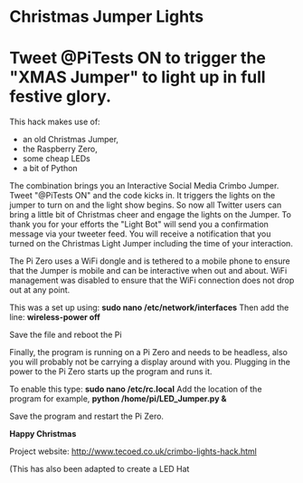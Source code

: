 # Christmas Jumper Lights
# Tweet @PiTests ON to trigger the "XMAS Jumper" to light up in full festive glory.

This hack makes use of:
- an old Christmas Jumper, 
- the Raspberry Zero, 
- some cheap LEDs 
- a bit of Python 

The combination brings you an Interactive Social Media Crimbo Jumper.  Tweet "@PiTests ON" and the code kicks in.  It triggers the lights on the jumper to turn on and the light show begins.  So now all Twitter users can bring a little bit of Christmas cheer and engage the lights on the Jumper.  To thank you for your efforts the "Light Bot" will send you a confirmation message via your tweeter feed. You will receive a notification that you turned on the Christmas Light Jumper including the time of your interaction.

The Pi Zero uses a WiFi dongle and is tethered to a mobile phone to ensure that the Jumper is mobile and can be interactive when out and about.  WiFi management was disabled to ensure that the WiFi connection does not drop out at any point.

This was a set up using:  **sudo nano /etc/network/interfaces**
Then add the line:        **wireless-power off**

Save the file and reboot the Pi

Finally, the program is running on a Pi Zero and needs to be headless, also you will probably not be carrying a display around with you.  Plugging in the power to the Pi Zero starts up the program and runs it. 

To enable this type: **sudo nano /etc/rc.local**
Add the location of the program for example, **python /home/pi/LED_Jumper.py &**

Save the program and restart the Pi Zero.

**Happy Christmas**

Project website: http://www.tecoed.co.uk/crimbo-lights-hack.html

(This has also been adapted to create a LED Hat

